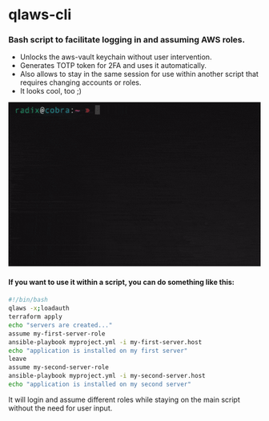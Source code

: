 # qlaws-cli
### Bash script to facilitate logging in and assuming AWS roles.
* Unlocks the aws-vault keychain without user intervention.
* Generates TOTP token for 2FA and uses it automatically.
* Also allows to stay in the same session for use within another script that requires changing accounts or roles.
* It looks cool, too ;)

![qlaws](docs/qlaws.gif)

#### If you want to use it within a script, you can do something like this:
```bash
#!/bin/bash
qlaws -x;loadauth
terraform apply
echo "servers are created..."
assume my-first-server-role
ansible-playbook myproject.yml -i my-first-server.host
echo "application is installed on my first server"
leave
assume my-second-server-role
ansible-playbook myproject.yml -i my-second-server.host
echo "application is installed on my second server"
```
It will login and assume different roles while staying on the main script without the need for user input.
